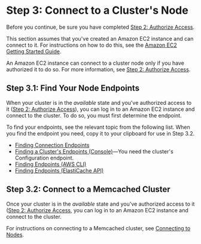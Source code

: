 # Step 3: Connect to a Cluster's Node<a name="GettingStarted.ConnectToCacheNode"></a>

Before you continue, be sure you have completed [Step 2: Authorize Access](GettingStarted.AuthorizeAccess.md)\.

This section assumes that you've created an Amazon EC2 instance and can connect to it\. For instructions on how to do this, see the [Amazon EC2 Getting Started Guide](https://docs.aws.amazon.com/AWSEC2/latest/GettingStartedGuide/)\. 

An Amazon EC2 instance can connect to a cluster node only if you have authorized it to do so\. For more information, see [Step 2: Authorize Access](GettingStarted.AuthorizeAccess.md)\.

## Step 3\.1: Find Your Node Endpoints<a name="GettingStarted.FindEndpoints"></a>

When your cluster is in the *available* state and you've authorized access to it \([Step 2: Authorize Access](GettingStarted.AuthorizeAccess.md)\), you can log in to an Amazon EC2 instance and connect to the cluster\. To do so, you must first determine the endpoint\.

To find your endpoints, see the relevant topic from the following list\. When you find the endpoint you need, copy it to your clipboard for use in Step 3\.2\.
+ [Finding Connection Endpoints](Endpoints.md)
+ [Finding a Cluster's Endpoints \(Console\)](Endpoints.md#Endpoints.Find.Memcached)—You need the cluster's Configuration endpoint\.
+ [Finding Endpoints \(AWS CLI\)](Endpoints.md#Endpoints.Find.CLI)
+ [Finding Endpoints \(ElastiCache API\)](Endpoints.md#Endpoints.Find.API)

## Step 3\.2: Connect to a Memcached Cluster<a name="GettingStarted.ConnectToCacheNode.Memcached"></a>

Once your cluster is in the *available* state and you've authorized access to it \([Step 2: Authorize Access](GettingStarted.AuthorizeAccess.md), you can log in to an Amazon EC2 instance and connect to the cluster\.

For instructions on connecting to a Memcached cluster, see [Connecting to Nodes](nodes-connecting.md)\.